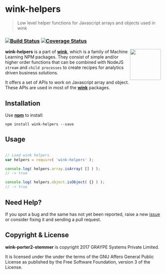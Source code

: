 
# wink-helpers

> Low level helper functions for Javascript arrays and objects used in wink

### [![Build Status](https://api.travis-ci.org/decisively/wink-helpers.svg?branch=master)](https://travis-ci.org/decisively/wink-porter2-stemmer) [![Coverage Status](https://coveralls.io/repos/github/decisively/wink-helpers/badge.svg?branch=master)](https://coveralls.io/github/decisively/wink-porter2-stemmer?branch=master)

<img align="right" src="https://decisively.github.io/wink-logos/logo-title.png" width="100px" >

**wink-helpers** is a part of **[wink](https://www.npmjs.com/~sanjaya)**, which is a family of Machine Learning NPM packages. They consist of simple and/or higher order functions that can be combined with NodeJS `stream` and `child processes` to create recipes for analytics driven business solutions.

It offers a set of APIs to work on Javascript array and object. These APIs are used in most of the **[wink](https://www.npmjs.com/~sanjaya)** packages.

## Installation
Use **[npm](https://www.npmjs.com/package/wink-helpers)** to install:
```
npm install wink-helpers --save
```


## Usage
```javascript

// Load wink helpers
var helpers = require( 'wink-helpers' );

console.log( helpers.array.isArray( [] ) );
// -> true

console.log( helpers.object.isObject( {} ) );
// -> true
```

## Need Help?
If you spot a bug and the same has not yet been reported, raise a new [issue](https://github.com/decisively/wink-porter2-stemmer/issues) or consider fixing it and sending a pull request.


## Copyright & License
**wink-porter2-stemmer** is copyright 2017 GRAYPE Systems Private Limited.

It is licensed under the under the terms of the GNU Affero General Public License as published by the Free
Software Foundation, version 3 of the License.
